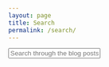 ```yaml
---
layout: page
title: Search
permalink: /search/
---
```


<div id="search-container">
    <input type="text" id="search-input" placeholder="Search through the blog posts...">
    <ul id="results-container"></ul>
</div>

<script src="{{ site.baseurl }}/assets/simple-jekyll-search.min.js" type="text/javascript"></script>

<script>
    SimpleJekyllSearch({
    searchInput: document.getElementById('search-input'),
    resultsContainer: document.getElementById('results-container'),
    searchResultTemplate: '<div style="text-align: left !important; margin-bottom: 0.5em !important;"><a href="{url}"><div style="text-align:left !important; font-weight:bold !important">{title}</div></a><span style="text-align:left !important;">{date}</span></div>',
    json: '{{ site.baseurl }}/search.json'
    });
</script>